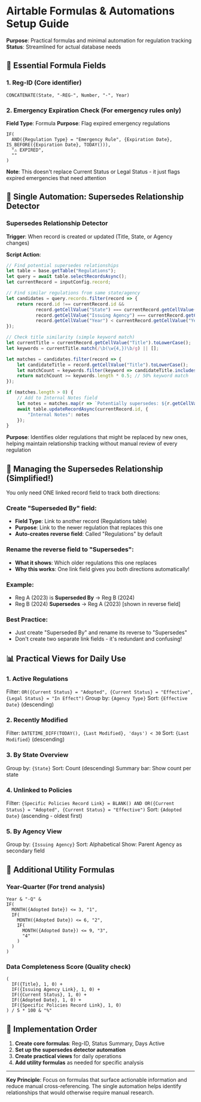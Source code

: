 # Airtable Formulas & Automations Setup Guide

**Purpose**: Practical formulas and minimal automation for regulation tracking
**Status**: Streamlined for actual database needs


## 🔢 Essential Formula Fields

### 1. **Reg-ID** (Core identifier)
```
CONCATENATE(State, "-REG-", Number, "-", Year)
```

### 2. **Emergency Expiration Check** (For emergency rules only)
**Field Type**: Formula
**Purpose**: Flag expired emergency regulations
```
IF(
  AND({Regulation Type} = "Emergency Rule", {Expiration Date}, IS_BEFORE({Expiration Date}, TODAY())),
  "⚠️ EXPIRED",
  ""
)
```
**Note**: This doesn't replace Current Status or Legal Status - it just flags expired emergencies that need attention


## 🤖 Single Automation: Supersedes Relationship Detector

### **Supersedes Relationship Detector**
**Trigger**: When record is created or updated (Title, State, or Agency changes)

**Script Action**: 
```javascript
// Find potential supersedes relationships
let table = base.getTable("Regulations");
let query = await table.selectRecordsAsync();
let currentRecord = inputConfig.record;

// Find similar regulations from same state/agency
let candidates = query.records.filter(record => {
    return record.id !== currentRecord.id &&
           record.getCellValue("State") === currentRecord.getCellValue("State") &&
           record.getCellValue("Issuing Agency") === currentRecord.getCellValue("Issuing Agency") &&
           record.getCellValue("Year") < currentRecord.getCellValue("Year");
});

// Check title similarity (simple keyword match)
let currentTitle = currentRecord.getCellValue("Title").toLowerCase();
let keywords = currentTitle.match(/\b(\w{4,})\b/g) || [];

let matches = candidates.filter(record => {
    let candidateTitle = record.getCellValue("Title").toLowerCase();
    let matchCount = keywords.filter(keyword => candidateTitle.includes(keyword)).length;
    return matchCount >= keywords.length * 0.5; // 50% keyword match
});

if (matches.length > 0) {
    // Add to Internal Notes field
    let notes = matches.map(r => `Potentially supersedes: ${r.getCellValue("Reg-ID")}`).join("\n");
    await table.updateRecordAsync(currentRecord.id, {
        "Internal Notes": notes
    });
}
```

**Purpose**: Identifies older regulations that might be replaced by new ones, helping maintain relationship tracking without manual review of every regulation

## 🔗 Managing the Supersedes Relationship (Simplified!)

You only need ONE linked record field to track both directions:

### Create "Superseded By" field:
- **Field Type**: Link to another record (Regulations table)
- **Purpose**: Link to the newer regulation that replaces this one
- **Auto-creates reverse field**: Called "Regulations" by default

### Rename the reverse field to "Supersedes":
- **What it shows**: Which older regulations this one replaces
- **Why this works**: One link field gives you both directions automatically!

### Example:
- Reg A (2023) is **Superseded By** → Reg B (2024)
- Reg B (2024) **Supersedes** → Reg A (2023) [shown in reverse field]

### Best Practice:
- Just create "Superseded By" and rename its reverse to "Supersedes"
- Don't create two separate link fields - it's redundant and confusing!

## 📊 Practical Views for Daily Use

### 1. **Active Regulations**
Filter: `OR({Current Status} = "Adopted", {Current Status} = "Effective", {Legal Status} = "In Effect")`
Group by: `{Agency Type}`
Sort: `{Effective Date}` (descending)

### 2. **Recently Modified**
Filter: `DATETIME_DIFF(TODAY(), {Last Modified}, 'days') < 30`
Sort: `{Last Modified}` (descending)

### 3. **By State Overview**
Group by: `{State}`
Sort: Count (descending)
Summary bar: Show count per state

### 4. **Unlinked to Policies**
Filter: `{Specific Policies Record Link} = BLANK() AND OR({Current Status} = "Adopted", {Current Status} = "Effective")`
Sort: `{Adopted Date}` (ascending - oldest first)

### 5. **By Agency View**
Group by: `{Issuing Agency}`
Sort: Alphabetical
Show: Parent Agency as secondary field

## 🔄 Additional Utility Formulas

### **Year-Quarter** (For trend analysis)
```
Year & "-Q" & 
IF(
  MONTH({Adopted Date}) <= 3, "1",
  IF(
    MONTH({Adopted Date}) <= 6, "2",
    IF(
      MONTH({Adopted Date}) <= 9, "3",
      "4"
    )
  )
)
```


### **Data Completeness Score** (Quality check)
```
(
  IF({Title}, 1, 0) + 
  IF({Issuing Agency Link}, 1, 0) + 
  IF({Current Status}, 1, 0) + 
  IF({Adopted Date}, 1, 0) + 
  IF({Specific Policies Record Link}, 1, 0)
) / 5 * 100 & "%"
```

## 📝 Implementation Order

1. **Create core formulas**: Reg-ID, Status Summary, Days Active
2. **Set up the supersedes detector automation**
3. **Create practical views** for daily operations
4. **Add utility formulas** as needed for specific analysis

---

**Key Principle**: Focus on formulas that surface actionable information and reduce manual cross-referencing. The single automation helps identify relationships that would otherwise require manual research.